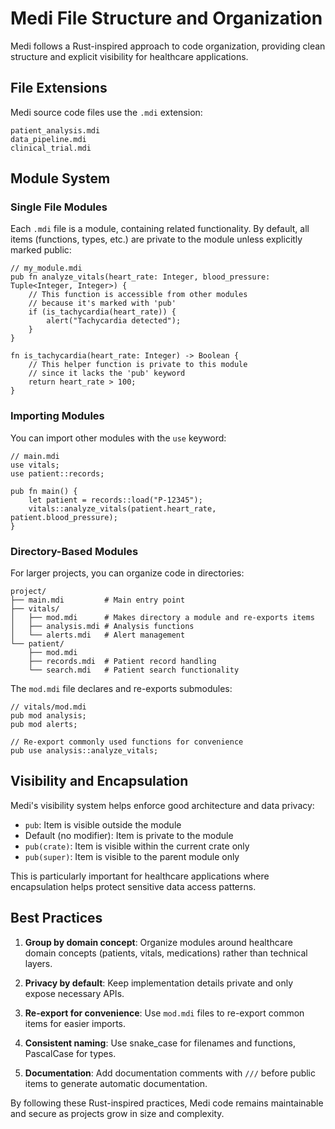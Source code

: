 # Medi File Structure and Organization

Medi follows a Rust-inspired approach to code organization, providing clean structure and explicit visibility for healthcare applications.

## File Extensions

Medi source code files use the `.mdi` extension:

```
patient_analysis.mdi
data_pipeline.mdi
clinical_trial.mdi
```

## Module System

### Single File Modules

Each `.mdi` file is a module, containing related functionality. By default, all items (functions, types, etc.) are private to the module unless explicitly marked public:

```mdi
// my_module.mdi
pub fn analyze_vitals(heart_rate: Integer, blood_pressure: Tuple<Integer, Integer>) {
    // This function is accessible from other modules
    // because it's marked with 'pub'
    if (is_tachycardia(heart_rate)) {
        alert("Tachycardia detected");
    }
}

fn is_tachycardia(heart_rate: Integer) -> Boolean {
    // This helper function is private to this module
    // since it lacks the 'pub' keyword
    return heart_rate > 100;
}
```

### Importing Modules

You can import other modules with the `use` keyword:

```mdi
// main.mdi
use vitals;
use patient::records;

pub fn main() {
    let patient = records::load("P-12345");
    vitals::analyze_vitals(patient.heart_rate, patient.blood_pressure);
}
```

### Directory-Based Modules

For larger projects, you can organize code in directories:

```
project/
├── main.mdi         # Main entry point
├── vitals/
│   ├── mod.mdi      # Makes directory a module and re-exports items
│   ├── analysis.mdi # Analysis functions
│   └── alerts.mdi   # Alert management
└── patient/
    ├── mod.mdi
    ├── records.mdi  # Patient record handling
    └── search.mdi   # Patient search functionality
```

The `mod.mdi` file declares and re-exports submodules:

```mdi
// vitals/mod.mdi
pub mod analysis;
pub mod alerts;

// Re-export commonly used functions for convenience
pub use analysis::analyze_vitals;
```

## Visibility and Encapsulation

Medi's visibility system helps enforce good architecture and data privacy:

- `pub`: Item is visible outside the module
- Default (no modifier): Item is private to the module
- `pub(crate)`: Item is visible within the current crate only
- `pub(super)`: Item is visible to the parent module only

This is particularly important for healthcare applications where encapsulation helps protect sensitive data access patterns.

## Best Practices

1. **Group by domain concept**: Organize modules around healthcare domain concepts (patients, vitals, medications) rather than technical layers.

2. **Privacy by default**: Keep implementation details private and only expose necessary APIs.

3. **Re-export for convenience**: Use `mod.mdi` files to re-export common items for easier imports.

4. **Consistent naming**: Use snake_case for filenames and functions, PascalCase for types.

5. **Documentation**: Add documentation comments with `///` before public items to generate automatic documentation.

By following these Rust-inspired practices, Medi code remains maintainable and secure as projects grow in size and complexity.
